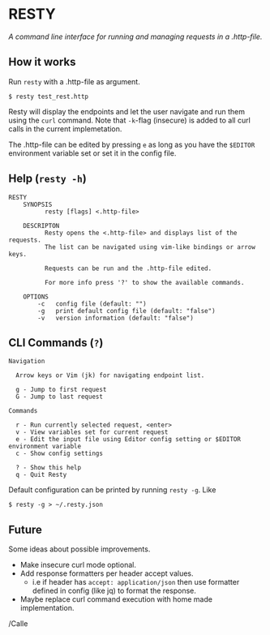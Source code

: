 # RESTY

_A command line interface for running and managing requests in a
.http-file._

## How it works

Run `resty` with a .http-file as argument.

```
$ resty test_rest.http
```

Resty will display the endpoints and let the user navigate and run them
using the `curl` command. Note that `-k`-flag (insecure) is added to all
curl calls in the current implemetation.

The .http-file can be edited by pressing `e` as long as you have the
`$EDITOR` environment variable set or set it in the config file.


## Help (`resty -h`)

```
RESTY
    SYNOPSIS
          resty [flags] <.http-file>

    DESCRIPTON
          Resty opens the <.http-file> and displays list of the requests.
          The list can be navigated using vim-like bindings or arrow keys.

          Requests can be run and the .http-file edited.

          For more info press '?' to show the available commands.

    OPTIONS
        -c   config file (default: "")
        -g   print default config file (default: "false")
        -v   version information (default: "false")
```

## CLI Commands (`?`)
```
Navigation

  Arrow keys or Vim (jk) for navigating endpoint list.

  g - Jump to first request
  G - Jump to last request

Commands

  r - Run currently selected request, <enter>
  v - View variables set for current request
  e - Edit the input file using Editor config setting or $EDITOR environment variable
  c - Show config settings

  ? - Show this help
  q - Quit Resty
```

Default configuration can be printed by running `resty -g`. Like
```
$ resty -g > ~/.resty.json
```

## Future

Some ideas about possible improvements.

- Make insecure curl mode optional.
- Add response formatters per header accept values.
    - i.e if header has `accept: application/json` then use formatter
      defined in config (like jq) to format the response.
- Maybe replace curl command execution with home made implementation.

/Calle

